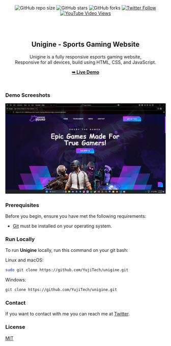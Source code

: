 <div align="center">
  
  ![GitHub repo size](https://img.shields.io/github/repo-size/YujiTech/gamex)
  ![GitHub stars](https://img.shields.io/github/stars/YujiTech/gamex?style=social)
  ![GitHub forks](https://img.shields.io/github/forks/YujiTech/gamex?style=social)
[![Twitter Follow](https://img.shields.io/facebook/follow/YujiTech_?style=social)](https://twitter.com/intent/follow?screen_name=RenceMartinez_) 
  [![YouTube Video Views](https://img.shields.io/youtube/views/FAo8xeq4NKw?style=social)](https://youtu.be/FAo8xeq4NKw)

  <br />
  <br />

  <h2 align="center">Unigine - Sports Gaming Website</h2>

  Unigine is a fully responsive esports gaming website, <br />Responsive for all devices, build using HTML, CSS, and JavaScript.

  <a href="https://unigine-e459sjcr7-yujitechs-projects.vercel.app"><strong>➥ Live Demo</strong></a>   

</div>

<br />

### Demo Screeshots

![Unigine Desktop Demo](./readme-images/desktop.png "Desktop Demo")

### Prerequisites

Before you begin, ensure you have met the following requirements:

* [Git](https://git-scm.com/downloads "Download Git") must be installed on your operating system.

### Run Locally

To run **Unigine** locally, run this command on your git bash:

Linux and macOS:

```bash
sudo git clone https://github.com/YujiTech/unigine.git
```

Windows:

```bash
git clone https://github.com/YujiTech/unigine.git
```

### Contact

If you want to contact with me you can reach me at [Twitter](https://www.twitter.com/YujiTech).

### License

[MIT](https://choosealicense.com/licenses/mit/)
